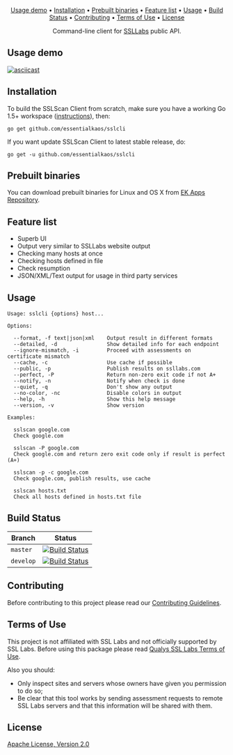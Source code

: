 <p align="center"><a href="#usage-demo">Usage demo</a> • <a href="#installation">Installation</a> • <a href="#prebuilt-binaries">Prebuilt binaries</a> • <a href="#feature-list">Feature list</a> • <a href="#usage">Usage</a> • <a href="#build-status">Build Status</a> • <a href="#contributing">Contributing</a> • <a href="#terms-of-use">Terms of Use</a> • <a href="#license">License</a></p>

<p align="center">Command-line client for <a href="https://www.ssllabs.com">SSLLabs</a> public API.</p>

## Usage demo

[![asciicast](https://essentialkaos.com/github/ssllabs-client-110.gif)](https://asciinema.org/a/81231)

## Installation

To build the SSLScan Client from scratch, make sure you have a working Go 1.5+ workspace ([instructions](https://golang.org/doc/install)), then:

```
go get github.com/essentialkaos/sslcli
```

If you want update SSLScan Client to latest stable release, do:

```
go get -u github.com/essentialkaos/sslcli
```

## Prebuilt binaries

You can download prebuilt binaries for Linux and OS X from [EK Apps Repository](https://apps.kaos.io/sslcli/).

## Feature list

* Superb UI
* Output very similar to SSLLabs website output
* Checking many hosts at once
* Checking hosts defined in file
* Check resumption
* JSON/XML/Text output for usage in third party services

## Usage

````
Usage: sslcli {options} host...

Options:

  --format, -f text|json|xml    Output result in different formats
  --detailed, -d                Show detailed info for each endpoint
  --ignore-mismatch, -i         Proceed with assessments on certificate mismatch
  --cache, -c                   Use cache if possible
  --public, -p                  Publish results on ssllabs.com
  --perfect, -P                 Return non-zero exit code if not A+
  --notify, -n                  Notify when check is done
  --quiet, -q                   Don't show any output
  --no-color, -nc               Disable colors in output
  --help, -h                    Show this help message
  --version, -v                 Show version

Examples:

  sslscan google.com
  Check google.com

  sslscan -P google.com
  Check google.com and return zero exit code only if result is perfect (A+)

  sslscan -p -c google.com
  Check google.com, publish results, use cache

  sslscan hosts.txt
  Check all hosts defined in hosts.txt file

````

## Build Status

| Branch | Status |
|------------|--------|
| `master` | [![Build Status](https://travis-ci.org/essentialkaos/sslcli.svg?branch=master)](https://travis-ci.org/essentialkaos/sslcli) |
| `develop` | [![Build Status](https://travis-ci.org/essentialkaos/sslcli.svg?branch=develop)](https://travis-ci.org/essentialkaos/sslcli) |

## Contributing

Before contributing to this project please read our [Contributing Guidelines](https://github.com/essentialkaos/contributing-guidelines#contributing-guidelines).

## Terms of Use

This project is not affiliated with SSL Labs and not officially supported by SSL Labs. Before using this package please read [Qualys SSL Labs Terms of Use](https://www.ssllabs.com/downloads/Qualys_SSL_Labs_Terms_of_Use.pdf).

Also you should:

* Only inspect sites and servers whose owners have given you permission to do so;
* Be clear that this tool works by sending assessment requests to remote SSL Labs servers and that this information will be shared with them.

## License

[Apache License, Version 2.0](http://www.apache.org/licenses/LICENSE-2.0)
